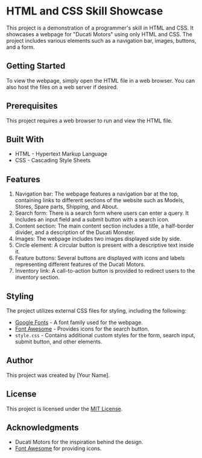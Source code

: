 # HTML and CSS Skill Showcase

This project is a demonstration of a programmer's skill in HTML and CSS. It showcases a webpage for "Ducati Motors" using only HTML and CSS. The project includes various elements such as a navigation bar, images, buttons, and a form.

## Getting Started

To view the webpage, simply open the HTML file in a web browser. You can also host the files on a web server if desired.

## Prerequisites

This project requires a web browser to run and view the HTML file.

## Built With

- HTML - Hypertext Markup Language
- CSS - Cascading Style Sheets

## Features

1. Navigation bar: The webpage features a navigation bar at the top, containing links to different sections of the website such as Models, Stores, Spare parts, Shipping, and About.
2. Search form: There is a search form where users can enter a query. It includes an input field and a submit button with a search icon.
3. Content section: The main content section includes a title, a half-border divider, and a description of the Ducati Monster.
4. Images: The webpage includes two images displayed side by side.
5. Circle element: A circular button is present with a descriptive text inside it.
6. Feature buttons: Several buttons are displayed with icons and labels representing different features of the Ducati Motors.
7. Inventory link: A call-to-action button is provided to redirect users to the inventory section.

## Styling

The project utilizes external CSS files for styling, including the following:

- [Google Fonts](https://fonts.googleapis.com/css?family=Poppins) - A font family used for the webpage.
- [Font Awesome](https://cdnjs.cloudflare.com/ajax/libs/font-awesome/4.7.0/css/font-awesome.min.css) - Provides icons for the search button.
- `style.css` - Contains additional custom styles for the form, search input, submit button, and other elements.

## Author

This project was created by [Your Name].

## License

This project is licensed under the [MIT License](LICENSE).

## Acknowledgments
- Ducati Motors for the inspiration behind the design.
- [Font Awesome](https://fontawesome.com/) for providing icons.
